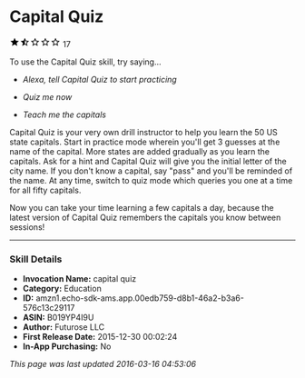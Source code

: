 # Capital Quiz
![1.9 stars](../../../images/ic_star_black_18dp_1x.png)![1.9 stars](../../../images/ic_star_half_black_18dp_1x.png)![1.9 stars](../../../images/ic_star_border_black_18dp_1x.png)![1.9 stars](../../../images/ic_star_border_black_18dp_1x.png)![1.9 stars](../../../images/ic_star_border_black_18dp_1x.png) 17

To use the Capital Quiz skill, try saying...

* *Alexa, tell Capital Quiz to start practicing*

* *Quiz me now*

* *Teach me the capitals*

Capital Quiz is your very own drill instructor to help you learn the 50 US state capitals. Start in practice mode wherein you'll get 3 guesses at the name of the capital. More states are added gradually as you learn the capitals. Ask for a hint and Capital Quiz will give you the initial letter of the city name. If you don't know a capital, say "pass" and you'll be reminded of the name. At any time, switch to quiz mode which queries you one at a time for all fifty capitals.

Now you can take your time learning a few capitals a day, because the latest version of Capital Quiz remembers the capitals you know between sessions!

***

### Skill Details

* **Invocation Name:** capital quiz
* **Category:** Education
* **ID:** amzn1.echo-sdk-ams.app.00edb759-d8b1-46a2-b3a6-576c13c29117
* **ASIN:** B019YP4I9U
* **Author:** Futurose LLC
* **First Release Date:** 2015-12-30 00:02:24
* **In-App Purchasing:** No

*This page was last updated 2016-03-16 04:53:06*

